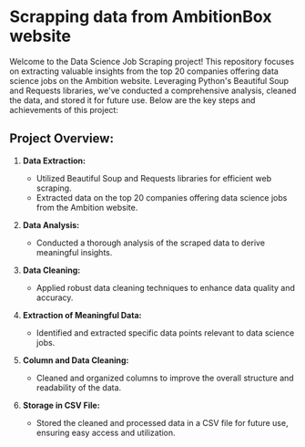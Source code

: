 # Scrapping data from AmbitionBox website


Welcome to the Data Science Job Scraping project! This repository focuses on extracting valuable insights from the top 20 companies offering data science jobs on the Ambition website. Leveraging Python's Beautiful Soup and Requests libraries, we've conducted a comprehensive analysis, cleaned the data, and stored it for future use. Below are the key steps and achievements of this project:

## Project Overview:

1. **Data Extraction:**
   - Utilized Beautiful Soup and Requests libraries for efficient web scraping.
   - Extracted data on the top 20 companies offering data science jobs from the Ambition website.

2. **Data Analysis:**
   - Conducted a thorough analysis of the scraped data to derive meaningful insights.

3. **Data Cleaning:**
   - Applied robust data cleaning techniques to enhance data quality and accuracy.

4. **Extraction of Meaningful Data:**
   - Identified and extracted specific data points relevant to data science jobs.

5. **Column and Data Cleaning:**
   - Cleaned and organized columns to improve the overall structure and readability of the data.

6. **Storage in CSV File:**
   - Stored the cleaned and processed data in a CSV file for future use, ensuring easy access and utilization.

